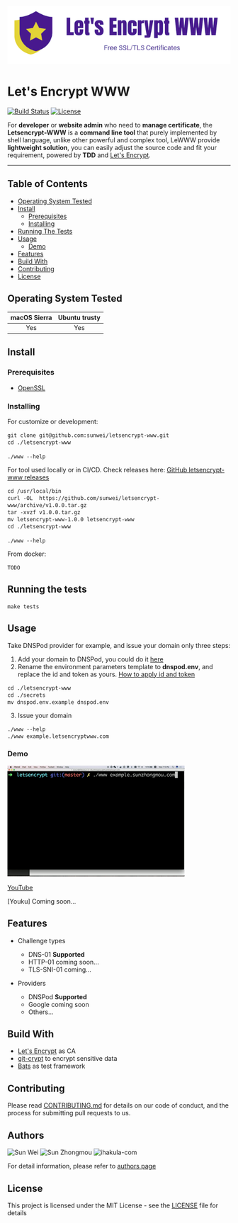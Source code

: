 # ![logo](./assets/github.logo.png)

# Let's Encrypt WWW 

[![Build Status](https://travis-ci.org/sunwei/letsencrypt-www.svg?branch=master)](https://travis-ci.org/sunwei/letsencrypt-www)
[![License](https://img.shields.io/badge/license-MIT-blue.svg)](LICENSE)


For **developer** or **website admin** who need to **manage certificate**, the **Letsencrypt-WWW** is a **command line tool** 
that purely implemented by shell language, unlike other powerful and complex tool, LeWWW provide **lightweight solution**, 
you can easily adjust the source code and fit your requirement, powered by **TDD** and [Let's Encrypt](https://letsencrypt.org/).

---


## Table of Contents
- [Operating System Tested](#-operating-system-tested)
- [Install](#-install)
  - [Prerequisites](#prerequisites)
  - [Installing](#prerequisites)
- [Running The Tests](#-running-the-tests)
- [Usage](#-usage)
  - [Demo](#demo)
- [Features](#-features)
- [Build With](#-build-with)
- [Contributing](#-contributing)
- [License](#-license)


## Operating System Tested

| macOS Sierra | Ubuntu trusty |  
| :---------: | :---------: | 
| Yes | Yes |

## Install

### Prerequisites

* [OpenSSL](https://www.openssl.org/source/)

### Installing

For customize or development:

```console
git clone git@github.com:sunwei/letsencrypt-www.git
cd ./letsencrypt-www

./www --help
```

For tool used locally or in CI/CD. Check releases here: [GitHub letsencrypt-www releases](https://github.com/sunwei/letsencrypt-www/releases)

```console
cd /usr/local/bin
curl -OL  https://github.com/sunwei/letsencrypt-www/archive/v1.0.0.tar.gz
tar -xvzf v1.0.0.tar.gz
mv letsencrypt-www-1.0.0 letsencrypt-www
cd ./letsencrypt-www

./www --help
```

From docker:

```
TODO
```

## Running the tests
```console
make tests
```

## Usage

Take DNSPod provider for example, and issue your domain only three steps:

1. Add your domain to DNSPod, you could do it [here](https://www.dnspod.cn/console/dns)
2. Rename the environment parameters template to **dnspod.env**, and replace the id and token as yours. [How to apply id and token](https://www.dnspod.cn/console/user/security)
```console
cd ./letsencrypt-www
cd ./secrets
mv dnspod.env.example dnspod.env
```
3. Issue your domain
```console
./www --help
./www example.letsencryptwww.com
```

### Demo

![Gif Let's Encrypt WWW 1.0.0](./assets/1.0.0.gif)

[YouTube](https://youtu.be/CoFhusw9sqA)

[Youku] Coming soon...

## Features
    
* Challenge types
  * DNS-01 **Supported**
  * HTTP-01 coming soon...
  * TLS-SNI-01 coming...

* Providers
  * DNSPod **Supported**
  * Google coming soon
  * Others...

## Build With
* [Let's Encrypt](https://letsencrypt.org/docs/) as CA
* [git-crypt](https://github.com/AGWA/git-crypt) to encrypt sensitive data
* [Bats](https://github.com/sstephenson/bats) as test framework

## Contributing
Please read [CONTRIBUTING.md](./CONTRIBUTING.md) for details on our code of conduct, and the process for submitting pull requests to us.

## Authors
![Sun Wei](https://avatars0.githubusercontent.com/u/47708665?s=60&v=4) 
![Sun Zhongmou](https://avatars3.githubusercontent.com/u/25128500?s=60&v=4)
![ihakula-com](https://avatars1.githubusercontent.com/u/4401110?s=60&v=4)

For detail information, please refer to [authors page](https://github.com/sunwei/letsencrypt-www/graphs/contributors)

## License
This project is licensed under the MIT License - see the [LICENSE](./LICENSE) file for details
